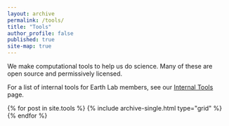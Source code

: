 ```yaml
---
layout: archive
permalink: /tools/
title: "Tools"
author_profile: false
published: true
site-map: true
---
```


We make computational tools to help us do science. 
Many of these are open source and permissively licensed. 

For a list of internal tools for Earth Lab members, see our [Internal Tools](/internal-tools/) page.

<div class="grid__wrapper">
  {% for post in site.tools %}
    {% include archive-single.html type="grid" %}
  {% endfor %}
</div>
